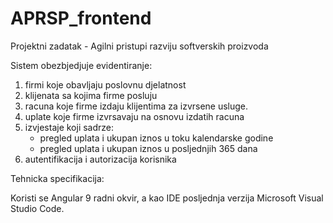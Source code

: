 # APRSP_frontend

Projektni zadatak - Agilni pristupi razviju softverskih proizvoda

Sistem obezbjedjuje evidentiranje:

1. firmi koje obavljaju poslovnu djelatnost
2. klijenata sa kojima firme posluju
3. racuna koje firme izdaju klijentima za izvrsene usluge.
4. uplate koje firme izvrsavaju na osnovu izdatih racuna
5. izvjestaje koji sadrze:
    - pregled uplata i ukupan iznos u toku kalendarske godine
    - pregled uplata i ukupan iznos u posljednjih 365 dana
6. autentifikacija i autorizacija korisnika

Tehnicka specifikacija:

Koristi se Angular 9 radni okvir, a kao IDE posljednja verzija Microsoft Visual Studio Code. 
